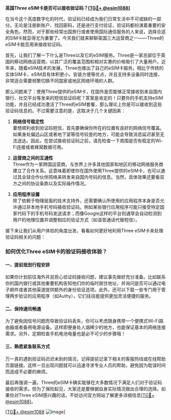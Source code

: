 **英国Three eSIM卡是否可以接收验证码？[[TG💪+ @esim1088](https://t.me/s/esim1088)]**

在当今这个高度数字化的时代，验证码已经成为我们日常生活中不可或缺的一部分。无论是注册新账户、找回密码，还是进行支付验证，验证码都扮演着重要的安全角色。然而，对于那些经常出国旅行或者使用国际通信服务的人来说，选择合适的SIM卡就显得尤为重要了。今天我们就来聊聊英国三大运营商之一——Three的eSIM卡能否用来接收验证码。

首先，让我们了解一下什么是Three以及它的eSIM服务。Three是一家总部位于英国的移动网络运营商，以其广泛的覆盖范围和相对实惠的价格吸引了大量用户。近年来，随着eSIM技术的发展，Three也推出了自己的eSIM卡服务。相比于传统的实体SIM卡，eSIM具有体积更小、安装方便等优点，并且支持多设备同时连接，非常适合需要频繁切换不同国家或地区网络环境的人群。

那么问题来了：使用Three提供的eSIM卡，在国外是否能够正常接收到来自国内银行、社交平台等发来的短信验证码呢？答案是肯定的！只要你的手机支持eSIM功能，并且已经成功激活了Three的eSIM套餐，那么理论上你是可以接收到这些验证码信息的。不过需要注意的是，这取决于几个关键因素：

1. **网络信号稳定性**  
   要想顺利收到验证码短信，首先要确保你所在的位置有良好的网络信号覆盖。如果身处偏远山区或者地下室等信号较差的地方，可能会导致消息延迟甚至无法送达。因此，在尝试接收验证码之前，请先检查一下周围是否有稳定的Wi-Fi连接或者蜂窝数据可用。

2. **运营商之间的互通性**  
 Three作为一家跨国运营商，与世界上许多其他国家和地区的移动网络服务商建立了合作关系。这意味着即使你在国外使用Three提供的eSIM卡，也可以通过其全球合作伙伴网络来转发来自国内号码的信息。当然，具体效果还要看双方之间的协议条款以及实际操作情况。

3. **应用程序设置**  
 除了依赖于物理层面的技术支持外，还需要确认所使用的应用程序本身是否允许通过非本地手机号码接收验证码。例如某些银行应用程序可能只接受特定国家代码下的手机号码发送请求；而像Google这样的平台则通常会自动检测到用户的地理位置并调整相应的验证方式（如语音通话代替短信）。

接下来让我们从用户体验的角度出发，看看如何更好地利用Three eSIM卡来处理验证码相关的问题：

### 如何优化Three eSIM卡的验证码接收体验？

#### 一、提前规划行程安排
如果你计划前往海外并且担心验证码接收问题，建议事先做好充分准备。比如联系你的国内银行或其他重要机构告知他们你的临时居住地址，并询问是否可以通过电子邮件或者其他渠道提供额外的身份验证选项。此外，还可以下载一些专门用于管理两步验证的应用程序（如Authy），它们往往能提供更加灵活便捷的服务。

#### 二、保持通讯畅通
为了避免因信号问题而导致验证码丢失，你可以考虑随身携带一个便携式Wi-Fi路由器或者备用电源设备。这样即便身处人烟稀少的地方，也能保证基本的网络连接需求。另外，定期检查手机电池电量也是必不可少的步骤哦！

#### 三、熟悉紧急联系方式
万一真的遇到验证码迟迟未到的情况，记得提前记录下相关的客服热线或在线帮助页面链接。这样一旦出现问题就可以迅速寻求专业人员的帮助，避免因为耽误时间而造成不必要的麻烦。

最后再强调一遍，Three的eSIM卡确实能够在大多数情况下满足人们对于验证码接收的需求。但为了保险起见，大家还是要根据自身实际情况做出合理的选择。如果你对Three eSIM感兴趣的话，不妨访问官方网站了解更多详细信息[[TG💪+ @esim1088](https://t.me/s/esim1088)]。

[[TG💪+ @esim1088](https://t.me/s/esim1088) ![Image](https://i.postimg.cc/4NQfJmqS/Snipaste-2025-05-13-00-14-12.png)]